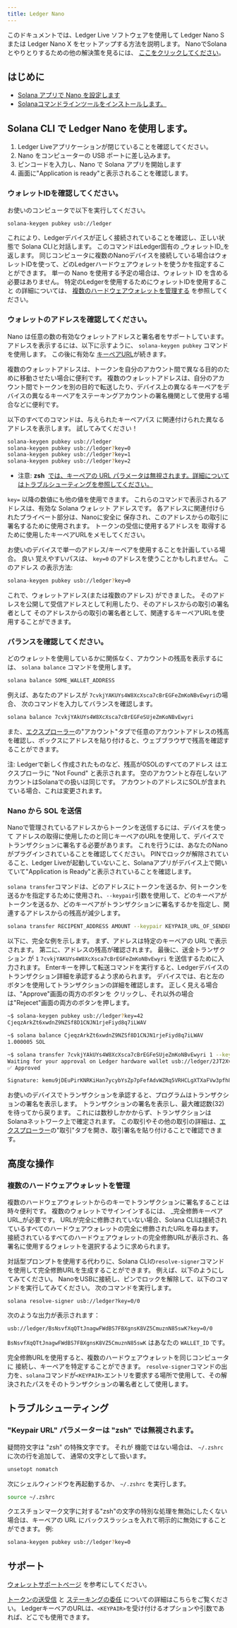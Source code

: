```yaml
---
title: Ledger Nano
---
```


このドキュメントでは、Ledger Live ソフトウェアを使用して Ledger Nano S または Ledger Nano X をセットアップする方法を説明します。  NanoでSolanaとやりとりするための他の解決策を見るには、 [ここをクリックしてください](../ledger-live.md#interact-with-the-solana-network)。

## はじめに

- [Solana アプリで Nano を設定します](../ledger-live.md)
- [Solanaコマンドラインツールをインストールします。](../../cli/install-solana-cli-tools.md)

## Solana CLI で Ledger Nano を使用します。

1. Ledger Liveアプリケーションが閉じていることを確認してください。
2. Nano をコンピューターの USB ポートに差し込みます。
3. ピンコードを入力し、Nano で Solana アプリを開始します
4. 画面に"Application is ready"と表示されることを確認します。

### ウォレットIDを確認してください。

お使いのコンピュータで以下を実行してください。

```bash
solana-keygen pubkey usb://ledger
```

これにより、Ledgerデバイスが正しく接続されていることを確認し、正しい状態で Solana CLIと対話します。 このコマンドはLedger固有の _ウォレットID_を返します。 同じコンピュータに複数のNanoデバイスを接続している場合はウォレットIDを使って、どのLedgerハードウェアウォレットを使うかを指定することができます。 単一の Nano を使用する予定の場合は、ウォレット ID を含める必要はありません。 特定のLedgerを使用するためにウォレットIDを使用すること の詳細については、 [複数のハードウェアウォレットを管理する](#manage-multiple-hardware-wallets) を参照してください。

### ウォレットのアドレスを確認してください。

Nano は任意の数の有効なウォレットアドレスと署名者をサポートしています。 アドレスを表示するには、以下に示すように、 `solana-keygen pubkey` コマンドを使用します。 この後に有効な [キーペアURL](../hardware-wallets.md#specify-a-keypair-url)が続きます。

複数のウォレットアドレスは、トークンを自分のアカウント間で異なる目的のために移動させたい場合に便利です。 複数のウォレットアドレスは、自分のアカウント間でトークンを別の目的で転送したり、デバイス上の異なるキーペアをデバイスの異なるキーペアをステーキングアカウントの署名機関として使用する場合などに便利です。

以下のすべてのコマンドは、与えられたキーペアパス に関連付けられた異なるアドレスを表示します。 試してみてください！

```bash
solana-keygen pubkey usb://ledger
solana-keygen pubkey usb://ledger?key=0
solana-keygen pubkey usb://ledger?key=1
solana-keygen pubkey usb://ledger?key=2
```

* 注意: **zsh** &nbsp;[では、キーペアの URL パラメータは無視されます。詳細についてはトラブルシューティングを参照してください。](#troubleshooting)

`key=` 以降の数値にも他の値を使用できます。 これらのコマンドで表示されるアドレスは、有効な Solana ウォレット アドレスです。 各アドレスに関連付けられたプライベート部分は、Nanoに安全に 保存され、このアドレスからの取引に署名するために使用されます。 トークンの受信に使用するアドレスを 取得するために使用したキーペアURLをメモしてください。

お使いのデバイスで単一のアドレス/キーペアを使用することを計画している場合。 良い 覚えやすいパスは、 `key=0` のアドレスを使うことかもしれません。 このアドレス の表示方法:

```bash
solana-keygen pubkey usb://ledger?key=0
```

これで、ウォレットアドレス(または複数のアドレス) ができました。 そのアドレスを公開して受信アドレスとして利用したり、そのアドレスからの取引の署名者として そのアドレスからの取引の署名者として、関連するキーペアURLを使用することができます。

### バランスを確認してください。

どのウォレットを使用しているかに関係なく、アカウントの残高を表示するには、 `solana balance` コマンドを使用します。

```bash
solana balance SOME_WALLET_ADDRESS
```

例えば、あなたのアドレスが `7cvkjYAKUYs4W8XcXsca7cBrEGFeZmKoNBvEwyri`の場合、 次のコマンドを入力してバランスを確認します。

```bash
solana balance 7cvkjYAkUYs4W8XcXsca7cBrEGFeSUjeZmKoNBvEwyri
```

また、[エクスプローラー](https://explorer.solana.com/accounts)の"アカウント"タブで任意のアカウントアドレスの残高を確認し、ボックスにアドレスを貼り付けると、ウェブブラウザで残高を確認することができます。

注: Ledgerで新しく作成されたものなど、残高が0SOLのすべてのアドレス はエクスプローラに "Not Found" と表示されます。 空のアカウントと存在しないアカウントはSolanaでの扱いは同じです。 アカウントのアドレスにSOLが含まれている場合、これは変更されます。

### Nano から SOL を送信

Nanoで管理されているアドレスからトークンを送信するには、デバイスを使って アドレスの取得に使用したのと同じキーペアのURLを使用して、デバイスでトランザクションに署名する必要があります。 これを行うには、あなたのNanoがプラグインされていることを確認してください。 PINでロックが解除されていること、Ledger Liveが起動していないこと、Solanaアプリがデバイス上で開いていて"Application is Ready"と表示されていることを確認します。

`solana transfer`コマンドは、どのアドレスにトークンを送るか、何トークンを送るかを指定するために使用され、`--keypair`引数を使用して、どのキーペアがトークンを送るか、どのキーペアがトランザクションに署名するかを指定し、関連するアドレスからの残高が減少します。

```bash
solana transfer RECIPENT_ADDRESS AMOUNT --keypair KEYPAIR_URL_OF_SENDER
```

以下に、完全な例を示します。 まず、アドレスは特定のキーペアの URL で表示されます。 第二に、アドレスの残高が確認されます。 最後に、送金トランザクション が `1` `7cvkjYAKUYs4W8XcXsca7cBrEGFeZmKoNBvEwyri` を送信するために入力されます。 Enterキーを押して転送コマンドを実行すると、Ledgerデバイスの トランザクション詳細を承認するよう求められます。 デバイスでは、右と左のボタンを使用してトランザクションの詳細を確認します。 正しく見える場合は、"Approve"画面の両方のボタンを クリックし、それ以外の場合は"Rejecet"画面の両方のボタンを押します。

```bash
~$ solana-keygen pubkey usb://ledger?key=42
CjeqzArkZt6xwdnZ9NZSf8D1CNJN1rjeFiyd8q7iLWAV

~$ solana balance CjeqzArkZt6xwdnZ9NZSf8D1CNJN1rjeFiyd8q7iLWAV
1.000005 SOL

~$ solana transfer 7cvkjYAkUYs4W8XcXsca7cBrEGFeSUjeZmKoNBvEwyri 1 --keypair usb://ledger?key=42
Waiting for your approval on Ledger hardware wallet usb://ledger/2JT2Xvy6T8hSmT8g6WdeDbHUgoeGdj6bE2VueCZUJmyN
✅ Approved

Signature: kemu9jDEuPirKNRKiHan7ycybYsZp7pFefAdvWZRq5VRHCLgXTXaFVw3pfh87MQcWX4kQY4TjSBmESrwMApom1V
```

お使いのデバイスでトランザクションを承認すると、プログラムはトランザクションの署名を表示します。 トランザクションの署名を表示し、最大確認数(32) を待ってから戻ります。 これには数秒しかかからず、トランザクションはSolanaネットワーク上で確定されます。 この取引やその他の取引の詳細は、[エクスプローラー](https://explorer.solana.com/transactions)の"取引"タブを開き、取引署名を貼り付けることで確認できます。

## 高度な操作

### 複数のハードウェアウォレットを管理

複数のハードウェアウォレットからのキーでトランザクションに署名することは時々便利です。 複数のウォレットでサインインするには、 _完全修飾キーペアURL_が必要です。 URLが完全に修飾されていない場合、Solana CLIは接続されているすべてのハードウェアウォレットの完全に修飾されたURLを尋ねます。 接続されているすべてのハードウェアウォレットの完全修飾URLが表示され、各署名に使用するウォレットを選択するように求められます。

対話型プロンプトを使用する代わりに、Solana CLIの`resolve-signer`コマンドを使用して完全修飾URLを生成することができます。 例えば、以下のようにしてみてください。 NanoをUSBに接続し、ピンでロックを解除して、以下のコマンドを実行してみてください。 次のコマンドを実行します。

```text
solana resolve-signer usb://ledger?key=0/0
```

次のような出力が表示されます：

```text
usb://ledger/BsNsvfXqQTtJnagwFWdBS7FBXgnsK8VZ5CmuznN85swK?key=0/0
```

`BsNsvfXqQTtJnagwFWdBS7FBXgnsK8VZ5CmuznN85swK` はあなたの `WALLET_ID` です。

完全修飾URLを使用すると、複数のハードウェアウォレットを同じコンピュータに 接続し、キーペアを特定することができます。 `resolve-signer`コマンドの出力を、`solana`コマンドが`<KEYPAIR>`エントリを要求する場所で使用して、その解決されたパスをそのトランザクションの署名者として使用します。

## トラブルシューティング

### "Keypair URL" パラメーターは "zsh" では無視されます。

疑問符文字は "zsh" の特殊文字です。 それが 機能ではない場合は、 `~/.zshrc` に次の行を追加して、 通常の文字として扱います。

```bash
unsetopt nomatch
```

次にシェルウィンドウを再起動するか、 `~/.zshrc` を実行します。

```bash
source ~/.zshrc
```

クエスチョンマーク文字に対する"zsh"の文字の特別な処理を無効にしたくない場合は、キーペアの URL にバックスラッシュを入れて明示的に無効にすることができます。 例:

```bash
solana-keygen pubkey usb://ledger?key=0
```

## サポート

[ウォレットサポートページ](../support.md) を参考にしてください。

[トークンの送受信](../../cli/transfer-tokens.md) と [ステーキングの委任](../../cli/delegate-stake.md) についての詳細はこちらをご覧ください。 LedgerキーペアのURLは、`<KEYPAIR>`を受け付けるオプションや引数であれば、どこでも使用できます。
